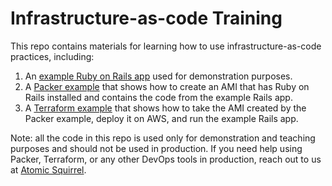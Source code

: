 # Infrastructure-as-code Training

This repo contains materials for learning how to use infrastructure-as-code practices, including:

1. An [example Ruby on Rails app](/example-rails-app) used for demonstration purposes.
2. A [Packer example](/packer-example) that shows how to create an AMI that has Ruby on Rails installed and contains
   the code from the example Rails app.
3. A [Terraform example](/terraform-example) that shows how to take the AMI created by the Packer example, deploy it
   on AWS, and run the example Rails app.

Note: all the code in this repo is used only for demonstration and teaching purposes and should not be used in
production. If you need help using Packer, Terraform, or any other DevOps tools in production, reach out to us at
[Atomic Squirrel](http://www.atomic-squirrel.net/).
